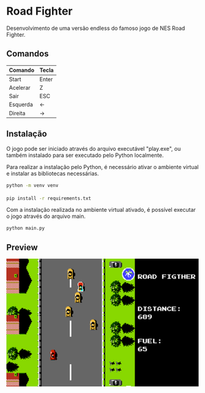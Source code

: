 # Road Fighter

Desenvolvimento de uma versão endless do famoso jogo de NES Road Fighter.

## Comandos

| Comando  | Tecla |
| -------- | ----- |
| Start    | Enter |
| Acelerar | Z     |
| Sair     | ESC   |
| Esquerda | <-    |
| Direita  | ->    |

## Instalação

O jogo pode ser iniciado através do arquivo executável "play.exe", ou também instalado para ser executado pelo Python localmente.

Para realizar a instalação pelo Python, é necessário ativar o ambiente virtual e instalar as bibliotecas necessárias.

```bash
python -m venv venv

pip install -r requirements.txt
```

Com a instalação realizada no ambiente virtual ativado, é possível executar o jogo através do arquivo main.

```bash
python main.py
```

## Preview

![Preview do Aplicativo](sprites/preview.png)
